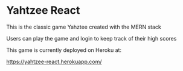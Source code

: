 # Yahtzee React

This is the classic game Yahztee created with the MERN stack

Users can play the game and login to keep track of their high scores

This game is currently deployed on Heroku at:

https://yahtzee-react.herokuapp.com/